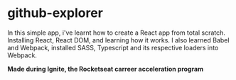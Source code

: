# github-explorer
In this simple app, i've learnt how to create a React app from total scratch. Installing React, React DOM, and learning how it works.
I also learned Babel and Webpack, installed SASS, Typescript and its respective loaders into Webpack.

<strong>Made during Ignite, the Rocketseat carreer acceleration program</strong>
